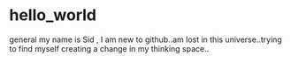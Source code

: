 # hello_world
general
my name is Sid , I am new to github..am lost in this universe..trying to find myself
creating a change in my thinking space..
